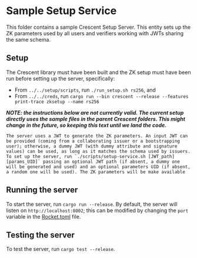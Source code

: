 # Sample Setup Service
 
This folder contains a sample Crescent Setup Server. This entity sets up the ZK parameters used by all users and verifiers working with JWTs sharing the same schema.

## Setup

The Crescent library must have been built and the ZK setup must have been run before setting up the server, specifically:
* From `../../setup/scripts`, run `./run_setup.sh rs256`, and 
* From `../../creds`, run `cargo run --bin crescent --release --features print-trace zksetup --name rs256`

 ***NOTE: the instructions below are not currently valid. The current setup directly uses the sample files in the parent Crescent folders. This might change in the future, so keeping this text until we land the code.***
```
The server uses a JWT to generate the ZK parameters. An input JWT can be provided (coming from a collaborating issuer or a bootstrapping user); otherwise, a dummy JWT (with dummy attribute and signature values) can be used, as long as it matches the schema used by issuers. To set up the server, run `./scripts/setup-service.sh [JWT_path] [params_UID]` passing an optional JWT path (if absent, a dummy one will be generated and used) and an optional parameters UID (if absent, a random one will be used). The ZK parameters will be make available 
```

## Running the server

To start the server, run `cargo run --release`. By default, the server will listen on `http://localhost:8002`; this can be modified by changing the `port` variable in the [Rocket.toml](./Rocket.toml) file.

## Testing the server

To test the server, run `cargo test --release`.
